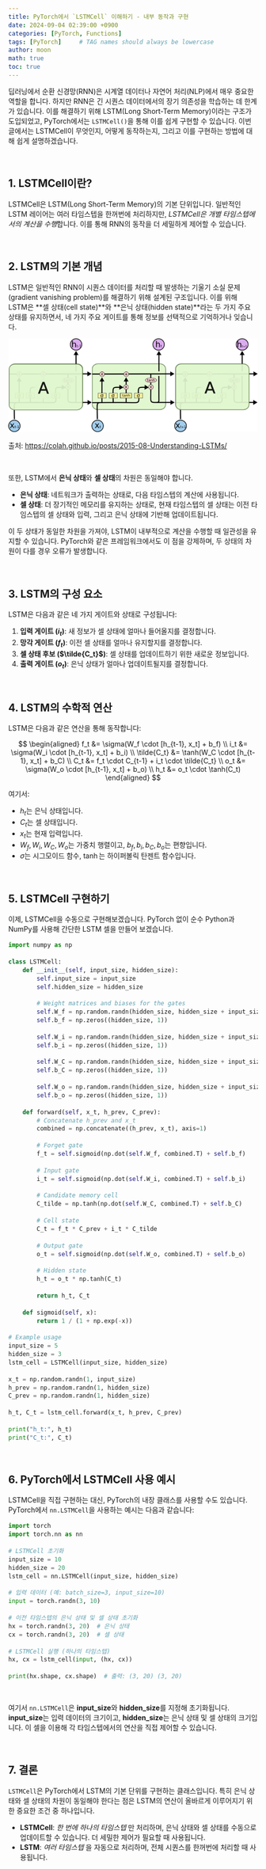 ```yaml
---
title: PyTorch에서 `LSTMCell` 이해하기 - 내부 동작과 구현
date: 2024-09-04 02:39:00 +0900
categories: [PyTorch, Functions]
tags: [PyTorch]     # TAG names should always be lowercase
author: moon
math: true
toc: true
---
```


딥러닝에서 순환 신경망(RNN)은 시계열 데이터나 자연어 처리(NLP)에서 매우 중요한 역할을 합니다. 하지만 RNN은 긴 시퀀스 데이터에서의 장기 의존성을 학습하는 데 한계가 있습니다. 이를 해결하기 위해 LSTM(Long Short-Term Memory)이라는 구조가 도입되었고, PyTorch에서는 `LSTMCell()`을 통해 이를 쉽게 구현할 수 있습니다. 이번 글에서는 LSTMCell이 무엇인지, 어떻게 동작하는지, 그리고 이를 구현하는 방법에 대해 쉽게 설명하겠습니다.

<br>

## 1. LSTMCell이란?

LSTMCell은 LSTM(Long Short-Term Memory)의 기본 단위입니다. 일반적인 LSTM 레이어는 여러 타임스텝을 한꺼번에 처리하지만, *LSTMCell은 개별 타임스텝에서의 계산을 수행*합니다. 이를 통해 RNN의 동작을 더 세밀하게 제어할 수 있습니다.

<br>

## 2. LSTM의 기본 개념

LSTM은 일반적인 RNN이 시퀀스 데이터를 처리할 때 발생하는 기울기 소실 문제(gradient vanishing problem)를 해결하기 위해 설계된 구조입니다. 이를 위해 LSTM은 **셀 상태(cell state)**와 **은닉 상태(hidden state)**라는 두 가지 주요 상태를 유지하면서, 네 가지 주요 게이트를 통해 정보를 선택적으로 기억하거나 잊습니다.

![alt text](/assets/img/LSTMCell/LSTMCell.png)

출처: https://colah.github.io/posts/2015-08-Understanding-LSTMs/

<br>

또한, LSTM에서 **은닉 상태**와 **셀 상태**의 차원은 동일해야 합니다.

- **은닉 상태**: 네트워크가 출력하는 상태로, 다음 타임스텝의 계산에 사용됩니다.
- **셀 상태**: 더 장기적인 메모리를 유지하는 상태로, 현재 타임스텝의 셀 상태는 이전 타임스텝의 셀 상태와 입력, 그리고 은닉 상태에 기반해 업데이트됩니다.

이 두 상태가 동일한 차원을 가져야, LSTM이 내부적으로 계산을 수행할 때 일관성을 유지할 수 있습니다. PyTorch와 같은 프레임워크에서도 이 점을 강제하며, 두 상태의 차원이 다를 경우 오류가 발생합니다.

<br>

## 3. LSTM의 구성 요소

LSTM은 다음과 같은 네 가지 게이트와 상태로 구성됩니다:

1. **입력 게이트 ($i_t$)**: 새 정보가 셀 상태에 얼마나 들어올지를 결정합니다.
2. **망각 게이트 ($f_t$)**: 이전 셀 상태를 얼마나 유지할지를 결정합니다.
3. **셀 상태 후보 ($\tilde{C_t}$)**: 셀 상태를 업데이트하기 위한 새로운 정보입니다.
4. **출력 게이트 ($o_t$)**: 은닉 상태가 얼마나 업데이트될지를 결정합니다.

<br>

## 4. LSTM의 수학적 연산

LSTM은 다음과 같은 연산을 통해 동작합니다:

$$
\begin{aligned}
f_t &= \sigma(W_f \cdot [h_{t-1}, x_t] + b_f) \\
i_t &= \sigma(W_i \cdot [h_{t-1}, x_t] + b_i) \\
\tilde{C_t} &= \tanh(W_C \cdot [h_{t-1}, x_t] + b_C) \\
C_t &= f_t \cdot C_{t-1} + i_t \cdot \tilde{C_t} \\
o_t &= \sigma(W_o \cdot [h_{t-1}, x_t] + b_o) \\
h_t &= o_t \cdot \tanh(C_t)
\end{aligned}
$$

여기서:
- $h_t$는 은닉 상태입니다.
- $C_t$는 셀 상태입니다.
- $x_t$는 현재 입력입니다.
- $W_f, W_i, W_C, W_o$는 가중치 행렬이고, $b_f, b_i, b_C, b_o$는 편향입니다.
- $\sigma$는 시그모이드 함수, $\tanh$는 하이퍼볼릭 탄젠트 함수입니다.

<br>

## 5. LSTMCell 구현하기

이제, LSTMCell을 수동으로 구현해보겠습니다. PyTorch 없이 순수 Python과 NumPy를 사용해 간단한 LSTM 셀을 만들어 보겠습니다.

```python
import numpy as np

class LSTMCell:
    def __init__(self, input_size, hidden_size):
        self.input_size = input_size
        self.hidden_size = hidden_size

        # Weight matrices and biases for the gates
        self.W_f = np.random.randn(hidden_size, hidden_size + input_size)
        self.b_f = np.zeros((hidden_size, 1))

        self.W_i = np.random.randn(hidden_size, hidden_size + input_size)
        self.b_i = np.zeros((hidden_size, 1))

        self.W_C = np.random.randn(hidden_size, hidden_size + input_size)
        self.b_C = np.zeros((hidden_size, 1))

        self.W_o = np.random.randn(hidden_size, hidden_size + input_size)
        self.b_o = np.zeros((hidden_size, 1))

    def forward(self, x_t, h_prev, C_prev):
        # Concatenate h_prev and x_t
        combined = np.concatenate((h_prev, x_t), axis=1)

        # Forget gate
        f_t = self.sigmoid(np.dot(self.W_f, combined.T) + self.b_f)

        # Input gate
        i_t = self.sigmoid(np.dot(self.W_i, combined.T) + self.b_i)

        # Candidate memory cell
        C_tilde = np.tanh(np.dot(self.W_C, combined.T) + self.b_C)

        # Cell state
        C_t = f_t * C_prev + i_t * C_tilde

        # Output gate
        o_t = self.sigmoid(np.dot(self.W_o, combined.T) + self.b_o)

        # Hidden state
        h_t = o_t * np.tanh(C_t)

        return h_t, C_t

    def sigmoid(self, x):
        return 1 / (1 + np.exp(-x))

# Example usage
input_size = 5
hidden_size = 3
lstm_cell = LSTMCell(input_size, hidden_size)

x_t = np.random.randn(1, input_size)
h_prev = np.random.randn(1, hidden_size)
C_prev = np.random.randn(1, hidden_size)

h_t, C_t = lstm_cell.forward(x_t, h_prev, C_prev)

print("h_t:", h_t)
print("C_t:", C_t)
```

<br>

## 6. PyTorch에서 LSTMCell 사용 예시

LSTMCell을 직접 구현하는 대신, PyTorch의 내장 클래스를 사용할 수도 있습니다. PyTorch에서 `nn.LSTMCell`을 사용하는 예시는 다음과 같습니다:

```python
import torch
import torch.nn as nn

# LSTMCell 초기화
input_size = 10
hidden_size = 20
lstm_cell = nn.LSTMCell(input_size, hidden_size)

# 입력 데이터 (예: batch_size=3, input_size=10)
input = torch.randn(3, 10)

# 이전 타임스텝의 은닉 상태 및 셀 상태 초기화
hx = torch.randn(3, 20)  # 은닉 상태
cx = torch.randn(3, 20)  # 셀 상태

# LSTMCell 실행 (하나의 타임스텝)
hx, cx = lstm_cell(input, (hx, cx))

print(hx.shape, cx.shape)  # 출력: (3, 20) (3, 20)
```

<br>

여기서 `nn.LSTMCell`은 **input_size**와 **hidden_size**를 지정해 초기화됩니다. **input_size**는 입력 데이터의 크기이고, **hidden_size**는 은닉 상태 및 셀 상태의 크기입니다. 이 셀을 이용해 각 타임스텝에서의 연산을 직접 제어할 수 있습니다.

<br>

## 7. 결론

`LSTMCell`은 PyTorch에서 LSTM의 기본 단위를 구현하는 클래스입니다. 특히 은닉 상태와 셀 상태의 차원이 동일해야 한다는 점은 LSTM의 연산이 올바르게 이루어지기 위한 중요한 조건 중 하나입니다.

- **LSTMCell**: *한 번에 하나의 타임스텝* 만 처리하며, 은닉 상태와 셀 상태를 수동으로 업데이트할 수 있습니다. 더 세밀한 제어가 필요할 때 사용됩니다.
- **LSTM**: *여러 타임스텝* 을 자동으로 처리하며, 전체 시퀀스를 한꺼번에 처리할 때 사용됩니다.
